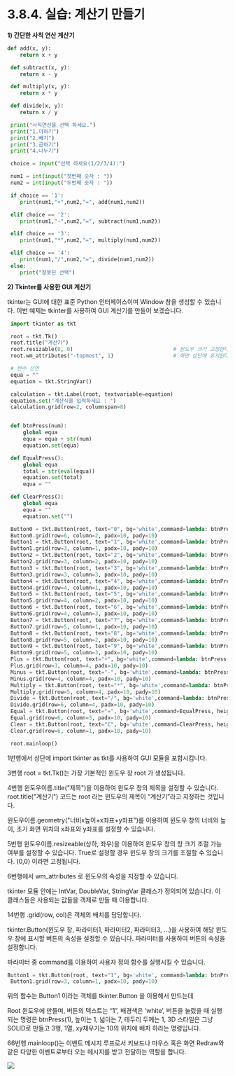 # 3.8.4.     실습: 계산기 만들기

**1\)    간단한 사칙 연산 계산기**

```python
def add(x, y):
    return x + y

 def subtract(x, y):
    return x - y

 def multiply(x, y):
    return x * y

 def divide(x, y):
    return x / y

 print("사칙연산을 선택 하세요.")
 print("1.더하기")
 print("2.빼기")
 print("3.곱하기")
 print("4.나누기")

 choice = input("선택 하세요(1/2/3/4):")

 num1 = int(input("첫번째 숫자 : "))
 num2 = int(input("두번째 숫자 : "))

 if choice == '1':
    print(num1,"+",num2,"=", add(num1,num2))

 elif choice == '2':
    print(num1,"-",num2,"=", subtract(num1,num2))

 elif choice == '3':
    print(num1,"*",num2,"=", multiply(num1,num2))

 elif choice == '4':
    print(num1,"/",num2,"=", divide(num1,num2))
 else:
    print("잘못된 선택")
```

  
**2\)    Tkinter를 사용한 GUI 계산기**

tkinter는 GUI에 대한 표준 Python 인터페이스이며 Window 창을 생성할 수 있습니다. 이번 예제는 tkinter를 사용하여 GUI 계산기를 만들어 보겠습니다.

```python
 import tkinter as tkt

 root = tkt.Tk()
 root.title("계산기")
 root.resizable(0, 0)                                # 윈도우 크기 고정한다
 root.wm_attributes("-topmost", 1)                   # 화면 상단에 유지된다.

 # 변수 선언
 equa = ""
 equation = tkt.StringVar()

 calculation = tkt.Label(root, textvariable=equation)
 equation.set("계산식을 입력하세요 : ")
 calculation.grid(row=2, columnspan=8)


 def btnPress(num):
     global equa
     equa = equa + str(num)
     equation.set(equa)

 def EqualPress():
     global equa
     total = str(eval(equa))
     equation.set(total)
     equa = ""

 def ClearPress():
     global equa
     equa = ""
     equation.set("")

 Button0 = tkt.Button(root, text="0", bg='white',command=lambda: btnPress(0), height=1, width=7, borderwidth=1, relief=tkt.SOLID)
 Button0.grid(row=6, column=2, padx=10, pady=10)
 Button1 = tkt.Button(root, text="1", bg='white',command=lambda: btnPress(1), height=1, width=7, borderwidth=1, relief=tkt.SOLID)
 Button1.grid(row=3, column=1, padx=10, pady=10)
 Button2 = tkt.Button(root, text="2", bg='white',command=lambda: btnPress(2), height=1, width=7, borderwidth=1, relief=tkt.SOLID)
 Button2.grid(row=3, column=2, padx=10, pady=10)
 Button3 = tkt.Button(root, text="3", bg='white',command=lambda: btnPress(3), height=1, width=7, borderwidth=1, relief=tkt.SOLID)
 Button3.grid(row=3, column=3, padx=10, pady=10)
 Button4 = tkt.Button(root, text="4", bg='white',command=lambda: btnPress(4), height=1, width=7, borderwidth=1, relief=tkt.SOLID)
 Button4.grid(row=4, column=1, padx=10, pady=10)
 Button5 = tkt.Button(root, text="5", bg='white',command=lambda: btnPress(5), height=1, width=7, borderwidth=1, relief=tkt.SOLID)
 Button5.grid(row=4, column=2, padx=10, pady=10)
 Button6 = tkt.Button(root, text="6", bg='white',command=lambda: btnPress(6), height=1, width=7, borderwidth=1, relief=tkt.SOLID)
 Button6.grid(row=4, column=3, padx=10, pady=10)
 Button7 = tkt.Button(root, text="7", bg='white',command=lambda: btnPress(7), height=1, width=7, borderwidth=1, relief=tkt.SOLID)
 Button7.grid(row=5, column=1, padx=10, pady=10)
 Button8 = tkt.Button(root, text="8", bg='white',command=lambda: btnPress(8), height=1, width=7, borderwidth=1, relief=tkt.SOLID)
 Button8.grid(row=5, column=2, padx=10, pady=10)
 Button9 = tkt.Button(root, text="9", bg='white',command=lambda: btnPress(9), height=1, width=7, borderwidth=1, relief=tkt.SOLID)
 Button9.grid(row=5, column=3, padx=10, pady=10)
 Plus = tkt.Button(root, text="+", bg='white',command=lambda: btnPress("+"), height=1, width=7, borderwidth=1, relief=tkt.SOLID)
 Plus.grid(row=3, column=4, padx=10, pady=10)
 Minus = tkt.Button(root, text="-", bg='white',command=lambda: btnPress("-"), height=1, width=7, borderwidth=1, relief=tkt.SOLID)
 Minus.grid(row=4, column=4, padx=10, pady=10)
 Multiply = tkt.Button(root, text="*", bg='white',command=lambda: btnPress("*"), height=1, width=7, borderwidth=1, relief=tkt.SOLID)
 Multiply.grid(row=5, column=4, padx=10, pady=10)
 Divide = tkt.Button(root, text="/", bg='white',command=lambda: btnPress("/"), height=1, width=7, borderwidth=1, relief=tkt.SOLID)
 Divide.grid(row=6, column=4, padx=10, pady=10)
 Equal = tkt.Button(root, text="=", bg='white',command=EqualPress, height=1, width=7, borderwidth=1, relief=tkt.SOLID)
 Equal.grid(row=6, column=3, padx=10, pady=10)
 Clear = tkt.Button(root, text="C", bg='white',command=ClearPress, height=1, width=7, borderwidth=1, relief=tkt.SOLID)
 Clear.grid(row=6, column=1, padx=10, pady=10)

 root.mainloop()
```

1번행에서 상단에 import tkinter as tkt를 사용하여 GUI 모듈을 포함시킵니다.

3번행 root = tkt.Tk\(\)는 가장 기본적인 윈도우 창 root 가 생성됩니다.

4번행 윈도우이름.title\("제목"\)을 이용하여 윈도우 창의 제목을 설정할 수 있습니다. root.title\("계산기"\) 코드는 root 라는 윈도우의 제목이 “계산기”라고 지정하는 것입니다.

윈도우이름.geometry\("너비x높이+x좌표+y좌표"\)를 이용하여 윈도우 창의 너비와 높이, 초기 화면 위치의 x좌표와 y좌표를 설정할 수 있습니다.

5번행 윈도우이름.resizeable\(상하, 좌우\)을 이용하여 윈도우 창의 창 크기 조절 가능 여부를 설정할 수 있습니다. True로 설정할 경우 윈도우 창의 크기를 조절할 수 있습니다. \(0,0\) 이라면 고정됩니다.

6번행에서 wm\_attributes 로 윈도우의 속성을 지정할 수 있습니다.

tkinter 모듈 안에는 IntVar, DoubleVar, StringVar 클래스가 정의되어 있습니다. 이 클래스들은 사용되는 값들을 객제로 만들 때 이용합니다.

14번행 .grid\(row, col\)은 객체의 배치를 담당합니다.

tkinter.Button\(윈도우 창, 파라미터1, 파라미터2, 파라미터3, ...\)을 사용하여 해당 윈도우 창에 표시할 버튼의 속성을 설정할 수 있습니다. 파라미터를 사용하여 버튼의 속성을 설정합니다.

파라미터 중 command를 이용하여 사용자 정의 함수를 실행시킬 수 있습니다.

```python
Button1 = tkt.Button(root, text="1", bg='white', command=lambda: btnPress(1), height=1, width=7, borderwidth=1, relief=tkt.SOLID)
 Button1.grid(row=3, column=1, padx=10, pady=10)
```

위의 함수는 Button1 이라는 객체를 tkinter.Button 을 이용해서 만드는데

Root 윈도우에 만들며, 버튼의 텍스트는 “1”, 배경색은 ‘white’, 버튼을 눌렀을 때 실행되는 명령은 btnPress\(1\), 높이는 1, 넓이는 7, 테두리 두께는 1, 3D 스타일은 그냥 SOLID로 만들고 3행, 1열, xy채우기는 10의 위치에 배치 하라는 명령입니다.

66번행 mainloop\(\)는 이벤트 메시지 루프로서 키보드나 마우스 혹은 화면 Redraw와 같은 다양한 이벤트로부터 오는 메시지를 받고 전달하는 역할을 합니다.

![](../../.gitbook/assets/3841.png)




